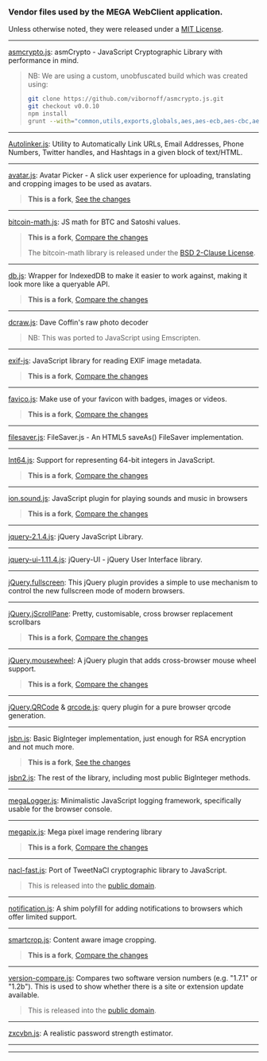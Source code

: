 
### Vendor files used by the MEGA WebClient application.

Unless otherwise noted, they were released under a [MIT License].

---
[asmcrypto.js]: asmCrypto - JavaScript Cryptographic Library with performance in mind.

> NB: We are using a custom, unobfuscated build which was created using:
> 
> ```bash
> git clone https://github.com/vibornoff/asmcrypto.js.git
> git checkout v0.0.10
> npm install
> grunt --with="common,utils,exports,globals,aes,aes-ecb,aes-cbc,aes-ctr,aes-ccm,aes-gcm,aes-exports,aes-ecb-exports,aes-cbc-exports,aes-ctr-exports,aes-ccm-exports,aes-gcm-exports,hash,sha256,sha256-exports,sha512,sha512-exports,hmac,hmac-sha256,hmac-sha512,hmac-sha256-exports,hmac-sha512-exports,rng,rng-exports,rng-globals,bn,bn-exports,rsa,rsa-raw,rsa-keygen-exports,rsa-raw-exports" devel
> ```

---
[Autolinker.js]: Utility to Automatically Link URLs, Email Addresses, Phone Numbers, Twitter handles, and Hashtags in a given block of text/HTML.

---
[avatar.js]: Avatar Picker - A slick user experience for uploading, translating and cropping images to be used as avatars.

> **This is a fork**, [See the changes](https://github.com/meganz/avatar-picker/commits/master)

---
[bitcoin-math.js]: JS math for BTC and Satoshi values.

> **This is a fork**, [Compare the changes](https://github.com/dangersalad/bitcoin-math/compare/master...meganz:master)
>
> The bitcoin-math library is released under the [BSD 2-Clause License](https://opensource.org/licenses/BSD-2-Clause).

---
[db.js]: Wrapper for IndexedDB to make it easier to work against, making it look more like a queryable API.

> **This is a fork**, [Compare the changes](https://github.com/aaronpowell/db.js/compare/master...meganz:master)

---
[dcraw.js]: Dave Coffin's raw photo decoder

> NB: This was ported to JavaScript using Emscripten.

---
[exif-js]: JavaScript library for reading EXIF image metadata.

> **This is a fork**, [Compare the changes](https://github.com/exif-js/exif-js/compare/master...meganz:master)

---
[favico.js]: Make use of your favicon with badges, images or videos.

> **This is a fork**, [Compare the changes](https://github.com/ejci/favico.js/compare/master...meganz:master)

---
[filesaver.js]: FileSaver.js - An HTML5 saveAs() FileSaver implementation.

---
[Int64.js]: Support for representing 64-bit integers in JavaScript.

> **This is a fork**, [Compare the changes](https://github.com/broofa/node-int64/compare/master...meganz:master)

---
[ion.sound.js]: JavaScript plugin for playing sounds and music in browsers

> **This is a fork**, [Compare the changes](https://github.com/IonDen/ion.sound/compare/master...meganz:master)

---
[jquery-2.1.4.js]: jQuery JavaScript Library.

---
[jquery-ui-1.11.4.js]: jQuery-UI - jQuery User Interface library.

---
[jQuery.fullscreen]: This jQuery plugin provides a simple to use mechanism to control the new fullscreen mode of modern browsers.

---
[jQuery.jScrollPane]: Pretty, customisable, cross browser replacement scrollbars

> **This is a fork**, [Compare the changes](https://github.com/vitch/jScrollPane/compare/master...meganz:master)

---
[jQuery.mousewheel]: A jQuery plugin that adds cross-browser mouse wheel support.

> **This is a fork**, [Compare the changes](https://github.com/jquery/jquery-mousewheel/compare/master...meganz:master)

---
[jQuery.QRCode] & [qrcode.js]: query plugin for a pure browser qrcode generation.

---
[jsbn.js]: Basic BigInteger implementation, just enough for RSA encryption and not much more.

> **This is a fork**, [See the changes](https://github.com/meganz/jsbn.js/commits/master/jsbn.js)
  
[jsbn2.js]: The rest of the library, including most public BigInteger methods.

---
[megaLogger.js]: Minimalistic JavaScript logging framework, specifically usable for the browser console.

---
[megapix.js]: Mega pixel image rendering library

> **This is a fork**, [Compare the changes](https://github.com/stomita/ios-imagefile-megapixel/compare/master...meganz:master)

---
[nacl-fast.js]: Port of TweetNaCl cryptographic library to JavaScript.

> This is released into the [public domain](https://en.wikipedia.org/wiki/Public_domain_software).

---
[notification.js]: A shim polyfill for adding notifications to browsers which offer limited support.

---
[smartcrop.js]: Content aware image cropping.

> **This is a fork**, [Compare the changes](https://github.com/jwagner/smartcrop.js/compare/master...meganz:master)

---
[version-compare.js]: Compares two software version numbers (e.g. "1.7.1" or "1.2b"). This is used to show whether there is a site or extension update available.

> This is released into the [public domain](https://en.wikipedia.org/wiki/Public_domain_software).

---
[zxcvbn.js]: A realistic password strength estimator.




---
---


[MIT License]: <https://opensource.org/licenses/MIT>
[asmcrypto.js]: <https://github.com/vibornoff/asmcrypto.js/tree/v0.0.10>
[Autolinker.js]: <https://github.com/gregjacobs/Autolinker.js/tree/0.12.3/dist>
[avatar.js]: <https://github.com/meganz/avatar-picker>
[bitcoin-math.js]: <https://github.com/meganz/bitcoin-math>
[db.js]: <https://github.com/meganz/db.js>
[dcraw.js]: <http://www.cybercom.net/~dcoffin/dcraw/>
[exif-js]: <https://github.com/meganz/exif-js>
[favico.js]: <https://github.com/meganz/favico.js>
[filesaver.js]: <https://github.com/eligrey/FileSaver.js/tree/d8388a1a3c781821caae9110ee3d7c28aa7d6e0b>
[Int64.js]: <https://github.com/meganz/node-int64>
[ion.sound.js]: <https://github.com/meganz/ion.sound>
[jquery-2.1.4.js]: <https://github.com/jquery/jquery/blob/2.1.4/dist/jquery.js>
[jquery-ui-1.11.4.js]: <https://code.jquery.com/ui/1.11.4/jquery-ui.js>
[jQuery.fullscreen]: <https://github.com/kayahr/jquery-fullscreen-plugin>
[jQuery.jScrollPane]: <https://github.com/meganz/jScrollPane>
[jQuery.mousewheel]: <https://github.com/meganz/jquery-mousewheel>
[jQuery.QRCode]: <https://github.com/jeromeetienne/jquery-qrcode>
[jsbn.js]: <https://github.com/meganz/jsbn.js>
[jsbn2.js]: <http://www-cs-students.stanford.edu/~tjw/jsbn/>
[megaLogger.js]: <https://github.com/meganz/megalogger>
[megapix.js]: <https://github.com/meganz/ios-imagefile-megapixel>
[nacl-fast.js]: <https://github.com/dchest/tweetnacl-js/tree/v0.13.1>
[notification.js]: <https://github.com/MrSwitch/notification.js/tree/v0.0.1>
[qrcode-orig.js]: <https://github.com/kazuhikoarase/qrcode-generator>
[qrcode.js]: <https://github.com/jeromeetienne/jquery-qrcode/blob/master/src/qrcode.js>
[smartcrop.js]: <https://github.com/meganz/smartcrop.js>
[version-compare.js]: <https://gist.github.com/TheDistantSea/8021359>
[zxcvbn.js]: <https://github.com/dropbox/zxcvbn>
